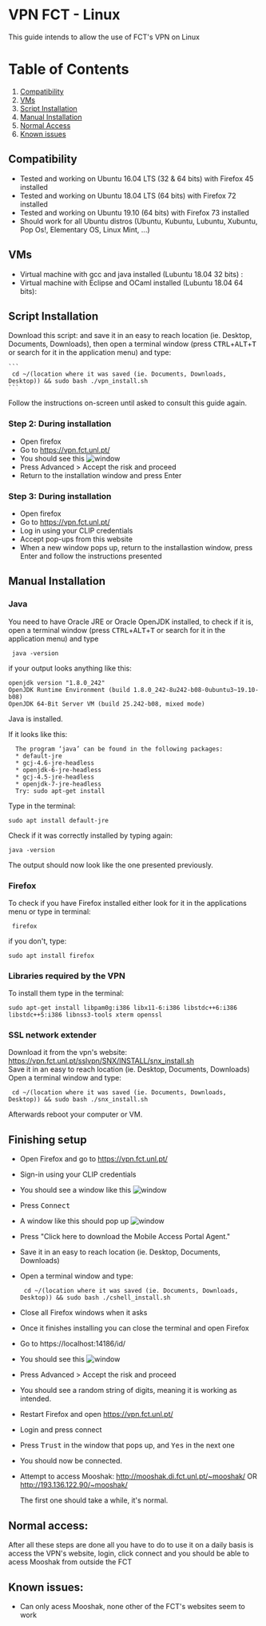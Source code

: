 # VPN FCT - Linux
This guide intends to allow the use of FCT's VPN on Linux

# Table of Contents
1. [Compatibility]()
2. [VMs]()
3. [Script Installation](#example)
4. [Manual Installation](#example2)
5. [Normal Access](#third-example)
6. [Known issues](#fourth-examplehttpwwwfourthexamplecom)

## Compatibility
 * Tested and working on Ubuntu 16.04 LTS (32 & 64 bits) with Firefox 45 installed
 * Tested and working on Ubuntu 18.04 LTS (64 bits) with Firefox 72 installed
 * Tested and working on Ubuntu 19.10 (64 bits) with Firefox 73 installed
 * Should work for all Ubuntu distros (Ubuntu, Kubuntu, Lubuntu, Xubuntu, Pop Os!, Elementary OS, Linux Mint, ...)

## VMs
 * Virtual machine with gcc and java installed (Lubuntu 18.04 32 bits) :
 * Virtual machine with Eclipse and OCaml installed (Lubuntu 18.04 64 bits): 


## Script Installation
 Download this script: and save it in an easy to reach location (ie. Desktop, Documents, Downloads), then open a terminal window (press <kbd>CTRL</kbd>+<kbd>ALT</kbd>+<kbd>T</kbd> or search for it in the application menu) and type:

    ```
     cd ~/(location where it was saved (ie. Documents, Downloads, Desktop)) && sudo bash ./vpn_install.sh
    ```
  Follow the instructions on-screen until asked to consult this guide again.

 ### Step 2: During installation
  * Open firefox
  * Go to https://vpn.fct.unl.pt/
  * You should see this ![window](https://github.com/Diogo-Paulico/FCT-VPN/blob/master/3VPN.png)
  * Press Advanced > Accept the risk and proceed
  * Return to the installation window and press Enter

 ### Step 3: During installation
  * Open firefox
  * Go to https://vpn.fct.unl.pt/
  * Log in using your CLIP credentials
  * Accept pop-ups from this website
  * When a new window pops up, return to the installastion window, press Enter and follow the instructions presented

## Manual Installation

### Java

You need to have Oracle JRE or Oracle OpenJDK installed, to check if it is, open a terminal window (press <kbd>CTRL</kbd>+<kbd>ALT</kbd>+<kbd>T</kbd> or search for it in the application menu) and type
 ```
  java -version
  ```
  if your output looks anything like this:
  ```
  openjdk version "1.8.0_242"
  OpenJDK Runtime Environment (build 1.8.0_242-8u242-b08-0ubuntu3~19.10-b08)
  OpenJDK 64-Bit Server VM (build 25.242-b08, mixed mode)
  ```
  Java is installed. 
  
  If it looks like this:
  ```
    The program ‘java’ can be found in the following packages:
    * default-jre
    * gcj-4.6-jre-headless
    * openjdk-6-jre-headless
    * gcj-4.5-jre-headless
    * openjdk-7-jre-headless
    Try: sudo apt-get install
```
  Type in the terminal:

  ```
  sudo apt install default-jre
  ```
  Check if it was correctly installed by typing again:
  ```
  java -version
  ```
  The output should now look like the one presented previously.

 ### Firefox

 To check if you have Firefox installed either look for it in the applications menu or type in terminal:

 ```
  firefox
  ```
  if you don't, type:

  ```
  sudo apt install firefox
  ```
### Libraries required by the VPN
 
 To install them type in the terminal:
 
  ```
  sudo apt-get install libpam0g:i386 libx11-6:i386 libstdc++6:i386 libstdc++5:i386 libnss3-tools xterm openssl 	
  ```

### SSL network extender
 Download it from the vpn's website: https://vpn.fct.unl.pt/sslvpn/SNX/INSTALL/snx_install.sh
 <br/>Save it in an easy to reach location (ie. Desktop, Documents, Downloads)
 <br/>Open a terminal window and type:
 ```
  cd ~/(location where it was saved (ie. Documents, Downloads, Desktop)) && sudo bash ./snx_install.sh
```
Afterwards reboot your computer or VM.

## Finishing setup

 * Open Firefox and go to https://vpn.fct.unl.pt/  
 * Sign-in using your CLIP credentials
 * You should see a window like this ![window](https://github.com/Diogo-Paulico/FCT-VPN/blob/master/1VPN.png)
 * Press <kbd>Connect</kbd>
 * A window like this should pop up ![window](https://github.com/Diogo-Paulico/FCT-VPN/blob/master/2VPN.png)
 * Press "Click here to download the Mobile Access Portal Agent."
 * Save it in an easy to reach location (ie. Desktop, Documents, Downloads)
 * Open a terminal window and type:
    ```
     cd ~/(location where it was saved (ie. Documents, Downloads, Desktop)) && sudo bash ./cshell_install.sh
    ```
 * Close all Firefox windows when it asks
 * Once it finishes installing you can close the terminal and open Firefox
 * Go to https://localhost:14186/id/
 * You should see this ![window](https://github.com/Diogo-Paulico/FCT-VPN/blob/master/3VPN.png)
 * Press Advanced > Accept the risk and proceed
 * You should see a random string of digits, meaning it is working as intended.
 * Restart Firefox and open https://vpn.fct.unl.pt/
 * Login and press connect
 * Press <kbd>Trust</kbd> in the window that pops up, and <kbd>Yes</kbd> in the next one
 * You should now be connected. 
 * Attempt to access Mooshak:
    http://mooshak.di.fct.unl.pt/~mooshak/
    OR
    http://193.136.122.90/~mooshak/
   
   The first one should take a while, it's normal.

## Normal access:
 After all these steps are done all you have to do to use it on a daily basis is access the VPN's website, login, click connect and you should be able to acess Mooshak from outside the FCT

 ## Known issues:
  * Can only acess Mooshak, none other of the FCT's websites seem to work

